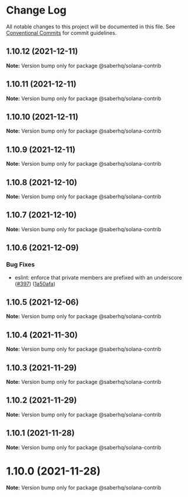 # Change Log

All notable changes to this project will be documented in this file.
See [Conventional Commits](https://conventionalcommits.org) for commit guidelines.

## 1.10.12 (2021-12-11)

**Note:** Version bump only for package @saberhq/solana-contrib





## 1.10.11 (2021-12-11)

**Note:** Version bump only for package @saberhq/solana-contrib





## 1.10.10 (2021-12-11)

**Note:** Version bump only for package @saberhq/solana-contrib





## 1.10.9 (2021-12-11)

**Note:** Version bump only for package @saberhq/solana-contrib





## 1.10.8 (2021-12-10)

**Note:** Version bump only for package @saberhq/solana-contrib





## 1.10.7 (2021-12-10)

**Note:** Version bump only for package @saberhq/solana-contrib





## 1.10.6 (2021-12-09)


### Bug Fixes

* eslint: enforce that private members are prefixed with an underscore ([#397](https://github.com/saber-hq/saber-common/issues/397)) ([1a50afa](https://github.com/saber-hq/saber-common/commit/1a50afaf13cb4389ba009fd4bdf206a4db2cad93))





## 1.10.5 (2021-12-06)

**Note:** Version bump only for package @saberhq/solana-contrib





## 1.10.4 (2021-11-30)

**Note:** Version bump only for package @saberhq/solana-contrib





## 1.10.3 (2021-11-29)

**Note:** Version bump only for package @saberhq/solana-contrib





## 1.10.2 (2021-11-29)

**Note:** Version bump only for package @saberhq/solana-contrib





## 1.10.1 (2021-11-28)

**Note:** Version bump only for package @saberhq/solana-contrib





# 1.10.0 (2021-11-28)

**Note:** Version bump only for package @saberhq/solana-contrib
